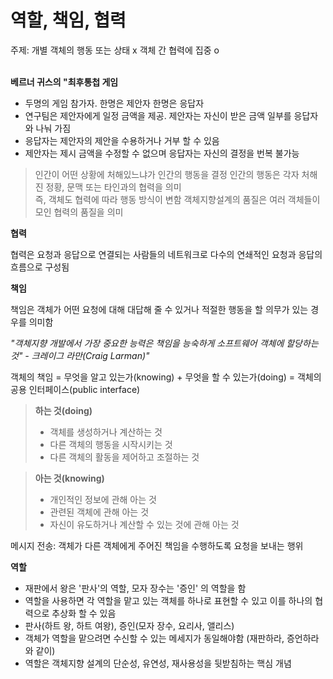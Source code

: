 # 역할, 책임, 협력

주제: 개별 객체의 행동 또는 상태 x 객체 간 협력에 집중 o <br><br>

**베르너 귀스의 "최후통첩 게임** <br>

* 두명의 게임 참가자. 한명은 제안자 한명은 응답자
* 연구팀은 제안자에게 일정 금액을 제공. 제안자는 자신이 받은 금액 일부를 응답자와 나눠 가짐
* 응답자는 제안자의 제안을 수용하거나 거부 할 수 있음
* 제안자는 제시 금액을 수정할 수 없으며 응답자는 자신의 결정을 번복 불가능

> 인간이 어떤 상황에 처해있느냐가 인간의 행동을 결정
> 인간의 행동은 각자 처해진 정황, 문맥 또는 타인과의 협력을 의미 <br>
> 즉, 객체도 협력에 따라 행동 방식이 변함
> 객체지향설계의 품질은 여러 객체들이 모인 협력의 품질을 의미


**협력** <br>

협력은 요청과 응답으로 연결되는 사람들의 네트워크로 다수의 연쇄적인 요청과 응답의 흐름으로 구성됨 <br>

**책임** <br>

책임은 객체가 어떤 요청에 대해 대답해 줄 수 있거나 적절한 행동을 할 의무가 있는 경우를 의미함<br>

*"객체지향 개발에서 가장 중요한 능력은 책임을 능숙하게 소프트웨어 객체에 할당하는 것" - 크레이그 라만(Craig Larman)"* <br>

객체의 책임 = 무엇을 알고 있는가(knowing) + 무엇을 할 수 있는가(doing) = 객체의 공용 인터페이스(public interface)<br>

> **하는 것(doing)** <br>
> * 객체를 생성하거나 계산하는 것
> * 다른 객체의 행동을 시작시키는 것
> * 다른 객체의 활동을 제어하고 조절하는 것

> **아는 것(knowing)** <br>
> * 개인적인 정보에 관해 아는 것
> * 관련된 객체에 관해 아는 것
> * 자신이 유도하거나 계산할 수 있는 것에 관해 아는 것

메시지 전송: 객체가 다른 객체에게 주어진 책임을 수행하도록 요청을 보내는 행위 <br>

**역할**

* 재판에서 왕은 '판사'의 역할, 모자 장수는 '증인' 의 역할을 함
* 역할을 사용하면 각 역할을 맡고 있는 객체를 하나로 표현할 수 있고 이를 하나의 협력으로 추상화 할 수 있음
* 판사(하트 왕, 하트 여왕), 증인(모자 장수, 요리사, 앨리스)
* 객체가 역할을 맡으려면 수신할 수 있는 메세지가 동일해야함 (재판하라, 증언하라와 같이)
* 역할은 객체지향 설계의 단순성, 유연성, 재사용성을 뒷받침하는 핵심 개념


